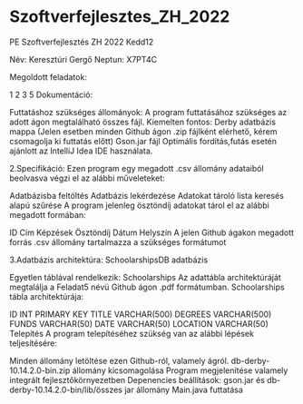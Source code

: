 # Szoftverfejlesztes_ZH_2022
PE Szoftverfejlesztés ZH 2022 Kedd12

Név: Keresztúri Gergő Neptun: X7PT4C

Megoldott feladatok:

1
2
3
5
Dokumentáció:

Futtatáshoz szükséges állományok: A program futtatásához szükséges az adott ágon megtalálható összes fájl. Kiemelten fontos:
Derby adatbázis mappa (Jelen esetben minden Github ágon .zip fájlként elérhető, kérem csomagolja ki futtatás előtt)
Gson.jar fájl
Optimális fordítás,futás esetén ajánlott az IntelliJ Idea IDE használata.

2.Specifikáció: Ezen program egy megadott .csv állomány adataiból beolvasva végzi el az alábbi műveleteket:

Adatbázisba feltöltés
Adatbázis lekérdezése
Adatokat tároló lista keresés alapú szűrése
A program jelenleg ösztöndíj adatokat tárol el az alábbi megadott formában:

ID
Cím
Képzések
Ösztöndíj
Dátum
Helyszín
A jelen Github ágakon megadott forrás .csv állomány tartalmazza a szükséges formátumot

3.Adatbázis architektúra: SchoolarshipsDB adatbázis

Egyetlen táblával rendelkezik: Schoolarships
Az adattábla architektúráját megtalálja a Feladat5 névü Github ágon .pdf formátumban.
Schoolarships tábla architektúrája:

ID INT PRIMARY KEY
TITLE VARCHAR(500)
DEGREES VARCHAR(500)
FUNDS VARCHAR(50)
DATE VARCHAR(50)
LOCATION VARCHAR(50)
Telepítés
A program telepítéséhez szükség van az alábbi lépések teljesítésére:

Minden állomány letöltése ezen Github-ról, valamely ágról.
db-derby-10.14.2.0-bin.zip állomány kicsomagolása
Program megjelenítése valamely integrált fejlesztőkörnyezetben
Depenencies beállítások: gson.jar és db-derby-10.14.2.0-bin/lib/összes jar állomány
Main.java futtatása
